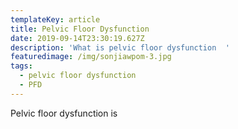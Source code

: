 ```yaml
---
templateKey: article
title: Pelvic Floor Dysfunction
date: 2019-09-14T23:30:19.627Z
description: 'What is pelvic floor dysfunction  '
featuredimage: /img/sonjiawpom-3.jpg
tags:
  - pelvic floor dysfunction
  - PFD
---
```

Pelvic floor dysfunction is

